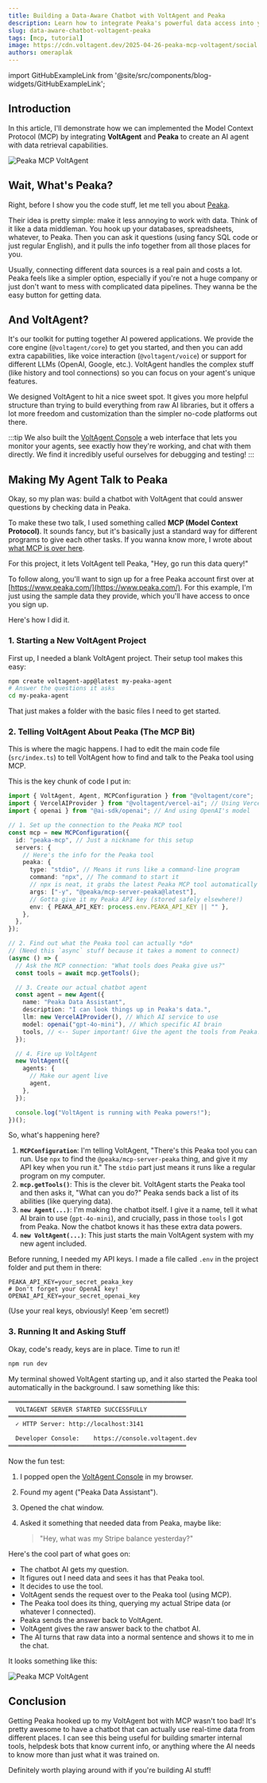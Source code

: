 ```yaml
---
title: Building a Data-Aware Chatbot with VoltAgent and Peaka
description: Learn how to integrate Peaka's powerful data access into your VoltAgent AI applications using the Model Context Protocol (MCP).
slug: data-aware-chatbot-voltagent-peaka
tags: [mcp, tutorial]
image: https://cdn.voltagent.dev/2025-04-26-peaka-mcp-voltagent/social.png
authors: omeraplak
---
```


import GitHubExampleLink from '@site/src/components/blog-widgets/GitHubExampleLink';

## Introduction

In this article, I'll demonstrate how we can implemented the Model Context Protocol (MCP) by integrating **VoltAgent** and **Peaka** to create an AI agent with data retrieval capabilities.

![Peaka MCP VoltAgent](https://cdn.voltagent.dev/2025-04-26-peaka-mcp-voltagent/peaka-demo.gif)

<GitHubExampleLink
  repoUrl="https://github.com/VoltAgent/voltagent/tree/main/examples/with-peaka-mcp"
  npmCommand="npm create voltagent-app@latest -- --example with-peaka-mcp"
/>

## Wait, What's Peaka?

Right, before I show you the code stuff, let me tell you about [Peaka](https://www.peaka.com/).

Their idea is pretty simple: make it less annoying to work with data. Think of it like a data middleman. You hook up your databases, spreadsheets, whatever, to Peaka. Then you can ask it questions (using fancy SQL code or just regular English), and it pulls the info together from all those places for you.

Usually, connecting different data sources is a real pain and costs a lot. Peaka feels like a simpler option, especially if you're not a huge company or just don't want to mess with complicated data pipelines. They wanna be the easy button for getting data.

## And VoltAgent?

It's our toolkit for putting together AI powered applications. We provide the core engine (`@voltagent/core`) to get you started, and then you can add extra capabilities, like voice interaction (`@voltagent/voice`) or support for different LLMs (OpenAI, Google, etc.). VoltAgent handles the complex stuff (like history and tool connections) so you can focus on your agent's unique features.

We designed VoltAgent to hit a nice sweet spot. It gives you more helpful structure than trying to build everything from raw AI libraries, but it offers a lot more freedom and customization than the simpler no-code platforms out there.

:::tip
We also built the [VoltAgent Console](https://console.voltagent.dev) a web interface that lets you monitor your agents, see exactly how they're working, and chat with them directly. We find it incredibly useful ourselves for debugging and testing!
:::

## Making My Agent Talk to Peaka

Okay, so my plan was: build a chatbot with VoltAgent that could answer questions by checking data in Peaka.

To make these two talk, I used something called **MCP (Model Context Protocol)**. It sounds fancy, but it's basically just a standard way for different programs to give each other tasks. If you wanna know more, I wrote about [what MCP is over here](https://voltagent.dev/blog/what-is-mcp/).

For this project, it lets VoltAgent tell Peaka, "Hey, go run this data query!"

To follow along, you'll want to sign up for a free Peaka account first over at [https://www.peaka.com/](https://www.peaka.com/). For this example, I'm just using the sample data they provide, which you'll have access to once you sign up.

Here's how I did it.

### 1. Starting a New VoltAgent Project

First up, I needed a blank VoltAgent project. Their setup tool makes this easy:

```bash
npm create voltagent-app@latest my-peaka-agent
# Answer the questions it asks
cd my-peaka-agent
```

That just makes a folder with the basic files I need to get started.

### 2. Telling VoltAgent About Peaka (The MCP Bit)

This is where the magic happens. I had to edit the main code file (`src/index.ts`) to tell VoltAgent how to find and talk to the Peaka tool using MCP.

This is the key chunk of code I put in:

```typescript title="src/index.ts"
import { VoltAgent, Agent, MCPConfiguration } from "@voltagent/core";
import { VercelAIProvider } from "@voltagent/vercel-ai"; // Using Vercel's helper stuff for the AI
import { openai } from "@ai-sdk/openai"; // And using OpenAI's model

// 1. Set up the connection to the Peaka MCP tool
const mcp = new MCPConfiguration({
  id: "peaka-mcp", // Just a nickname for this setup
  servers: {
    // Here's the info for the Peaka tool
    peaka: {
      type: "stdio", // Means it runs like a command-line program
      command: "npx", // The command to start it
      // npx is neat, it grabs the latest Peaka MCP tool automatically
      args: ["-y", "@peaka/mcp-server-peaka@latest"],
      // Gotta give it my Peaka API key (stored safely elsewhere!)
      env: { PEAKA_API_KEY: process.env.PEAKA_API_KEY || "" },
    },
  },
});

// 2. Find out what the Peaka tool can actually *do*
// (Need this `async` stuff because it takes a moment to connect)
(async () => {
  // Ask the MCP connection: "What tools does Peaka give us?"
  const tools = await mcp.getTools();

  // 3. Create our actual chatbot agent
  const agent = new Agent({
    name: "Peaka Data Assistant",
    description: "I can look things up in Peaka's data.",
    llm: new VercelAIProvider(), // Which AI service to use
    model: openai("gpt-4o-mini"), // Which specific AI brain
    tools, // <-- Super important! Give the agent the tools from Peaka!
  });

  // 4. Fire up VoltAgent
  new VoltAgent({
    agents: {
      // Make our agent live
      agent,
    },
  });

  console.log("VoltAgent is running with Peaka powers!");
})();
```

So, what's happening here?

1.  **`MCPConfiguration`**: I'm telling VoltAgent, "There's this Peaka tool you can run. Use `npx` to find the `@peaka/mcp-server-peaka` thing, and give it my API key when you run it." The `stdio` part just means it runs like a regular program on my computer.
2.  **`mcp.getTools()`**: This is the clever bit. VoltAgent starts the Peaka tool and then asks it, "What can you do?" Peaka sends back a list of its abilities (like querying data).
3.  **`new Agent(...)`**: I'm making the chatbot itself. I give it a name, tell it what AI brain to use (`gpt-4o-mini`), and crucially, pass in those `tools` I got from Peaka. Now the chatbot knows it has these extra data powers.
4.  **`new VoltAgent(...)`**: This just starts the main VoltAgent system with my new agent included.

Before running, I needed my API keys. I made a file called `.env` in the project folder and put them in there:

```.env title=".env"
PEAKA_API_KEY=your_secret_peaka_key
# Don't forget your OpenAI key!
OPENAI_API_KEY=your_secret_openai_key
```

(Use your real keys, obviously! Keep 'em secret!)

### 3. Running It and Asking Stuff

Okay, code's ready, keys are in place. Time to run it!

```bash
npm run dev
```

My terminal showed VoltAgent starting up, and it also started the Peaka tool automatically in the background. I saw something like this:

```bash
══════════════════════════════════════════════════
  VOLTAGENT SERVER STARTED SUCCESSFULLY
══════════════════════════════════════════════════
  ✓ HTTP Server: http://localhost:3141

  Developer Console:    https://console.voltagent.dev
══════════════════════════════════════════════════
```

Now the fun test:

1.  I popped open the [VoltAgent Console](https://console.voltagent.dev) in my browser.
2.  Found my agent ("Peaka Data Assistant").
3.  Opened the chat window.
4.  Asked it something that needed data from Peaka, maybe like:

    > "Hey, what was my Stripe balance yesterday?"

Here's the cool part of what goes on:

- The chatbot AI gets my question.
- It figures out I need data and sees it has that Peaka tool.
- It decides to use the tool.
- VoltAgent sends the request over to the Peaka tool (using MCP).
- The Peaka tool does its thing, querying my actual Stripe data (or whatever I connected).
- Peaka sends the answer back to VoltAgent.
- VoltAgent gives the raw answer back to the chatbot AI.
- The AI turns that raw data into a normal sentence and shows it to me in the chat.

It looks something like this:

![Peaka MCP VoltAgent](https://cdn.voltagent.dev/2025-04-26-peaka-mcp-voltagent/peaka-demo.gif)

## Conclusion

Getting Peaka hooked up to my VoltAgent bot with MCP wasn't too bad! It's pretty awesome to have a chatbot that can actually use real-time data from different places. I can see this being useful for building smarter internal tools, helpdesk bots that know current info, or anything where the AI needs to know more than just what it was trained on.

Definitely worth playing around with if you're building AI stuff!

